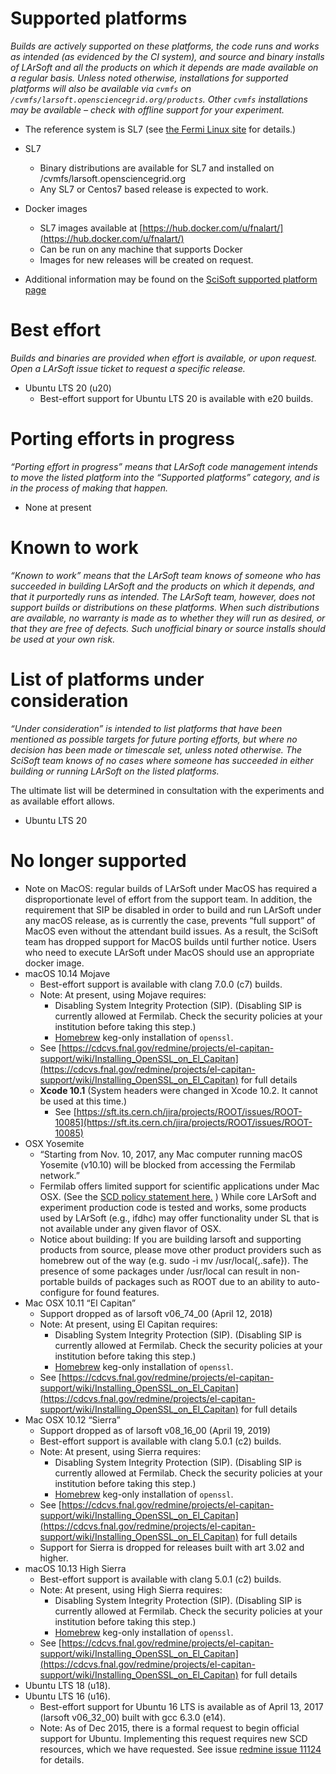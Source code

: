 Supported platforms
============================================

*Builds are actively supported on these platforms, the code runs and works as intended (as evidenced by the CI system), and source and binary installs of LArSoft and all the products on which it depends are made available on a regular basis. Unless noted otherwise, installations for supported platforms will also be available via `cvmfs` on `/cvmfs/larsoft.opensciencegrid.org/products`. Other `cvmfs` installations may be available – check with offline support for your experiment.*

-   The reference system is SL7 (see [the Fermi Linux site](http://www.scientificlinux.org/at-fermilab/) for details.)

-   SL7
    -   Binary distributions are available for SL7 and installed on /cvmfs/larsoft.opensciencegrid.org
    -   Any SL7 or Centos7 based release is expected to work.

-   Docker images
    -   SL7 images available at [https://hub.docker.com/u/fnalart/](https://hub.docker.com/u/fnalart/)
    -   Can be run on any machine that supports Docker
    -   Images for new releases will be created on request.

-   Additional information may be found on the [SciSoft supported platform page](https://cdcvs.fnal.gov/redmine/projects/cet-is/wiki/Supported_platforms)

Best effort
============================

*Builds and binaries are provided when effort is available, or upon request. Open a LArSoft issue ticket to request a specific release.*

-   Ubuntu LTS 20 (u20)
    -   Best-effort support for Ubuntu LTS 20 is available with e20 builds.

Porting efforts in progress
============================================================

*“Porting effort in progress” means that LArSoft code management intends to move the listed platform into the “Supported platforms” category, and is in the process of making that happen.*

-   None at present

Known to work
================================

*“Known to work” means that the LArSoft team knows of someone who has succeeded in building LArSoft and the products on which it depends, and that it purportedly runs as intended. The LArSoft team, however, does not support builds or distributions on these platforms. When such distributions are available, no warranty is made as to whether they will run as desired, or that they are free of defects. Such unofficial binary or source installs should be used at your own risk.*

List of platforms under consideration
================================================================================

*“Under consideration” is intended to list platforms that have been mentioned as possible targets for future porting efforts, but where no decision has been made or timescale set, unless noted otherwise. The SciSoft team knows of no cases where someone has succeeded in either building or running LArSoft on the listed platforms.*

The ultimate list will be determined in consultation with the experiments and as available effort allows.

-   Ubuntu LTS 20

No longer supported
============================================

-   Note on MacOS: regular builds of LArSoft under MacOS has required a disproportionate level of effort from the support team. In addition, the requirement that SIP be disabled in order to build and run LArSoft under any macOS release, as is currently the case, prevents “full support” of MacOS even without the attendant build issues. As a result, the SciSoft team has dropped support for MacOS builds until further notice. Users who need to execute LArSoft under MacOS should use an appropriate docker image.
-   macOS 10.14 Mojave
    -   Best-effort support is available with clang 7.0.0 (c7) builds.
    -   Note: At present, using Mojave requires:
        -   Disabling System Integrity Protection (SIP). (Disabling SIP is currently allowed at Fermilab. Check the security policies at your institution before taking this step.)
        -   [Homebrew](https://cdcvs.fnal.gov/redmine/projects/cet-is/wiki/Homebrew_keg_only_install_of_openssl) keg-only installation of `openssl`.
    -   See [https://cdcvs.fnal.gov/redmine/projects/el-capitan-support/wiki/Installing_OpenSSL_on_El_Capitan](https://cdcvs.fnal.gov/redmine/projects/el-capitan-support/wiki/Installing_OpenSSL_on_El_Capitan) for full details
    -   **Xcode 10.1** (System headers were changed in Xcode 10.2. It cannot be used at this time.)
        -   See [https://sft.its.cern.ch/jira/projects/ROOT/issues/ROOT-10085](https://sft.its.cern.ch/jira/projects/ROOT/issues/ROOT-10085)
-   OSX Yosemite
    -   “Starting from Nov. 10, 2017, any Mac computer running macOS Yosemite (v10.10) will be blocked from accessing the Fermilab network.”
    -   Fermilab offers limited support for scientific applications under Mac OSX. (See the [SCD policy statement here.](https://cd-docdb.fnal.gov:440/cgi-bin/ShowDocument?docid=5326) ) While core LArSoft and experiment production code is tested and works, some products used by LArSoft (e.g., ifdhc) may offer functionality under SL that is not available under any given flavor of OSX.
    -   Notice about building: If you are building larsoft and supporting products from source, please move other product providers such as homebrew out of the way (e.g. sudo -i mv /usr/local{,.safe}). The presence of some packages under /usr/local can result in non-portable builds of packages such as ROOT due to an ability to auto-configure for found features.
-   Mac OSX 10.11 “El Capitan”
    -   Support dropped as of larsoft v06_74_00 (April 12, 2018)
    -   Note: At present, using El Capitan requires:
        -   Disabling System Integrity Protection (SIP). (Disabling SIP is currently allowed at Fermilab. Check the security policies at your institution before taking this step.)
        -   [Homebrew](https://cdcvs.fnal.gov/redmine/projects/cet-is/wiki/Homebrew_keg_only_install_of_openssl) keg-only installation of `openssl`.
    -   See [https://cdcvs.fnal.gov/redmine/projects/el-capitan-support/wiki/Installing_OpenSSL_on_El_Capitan](https://cdcvs.fnal.gov/redmine/projects/el-capitan-support/wiki/Installing_OpenSSL_on_El_Capitan) for full details
-   Mac OSX 10.12 “Sierra”
    -   Support dropped as of larsoft v08_16_00 (April 19, 2019)
    -   Best-effort support is available with clang 5.0.1 (c2) builds.
    -   Note: At present, using Sierra requires:
        -   Disabling System Integrity Protection (SIP). (Disabling SIP is currently allowed at Fermilab. Check the security policies at your institution before taking this step.)
        -   [Homebrew](https://cdcvs.fnal.gov/redmine/projects/cet-is/wiki/Homebrew_keg_only_install_of_openssl) keg-only installation of `openssl`.
    -   See [https://cdcvs.fnal.gov/redmine/projects/el-capitan-support/wiki/Installing_OpenSSL_on_El_Capitan](https://cdcvs.fnal.gov/redmine/projects/el-capitan-support/wiki/Installing_OpenSSL_on_El_Capitan) for full details
    -   Support for Sierra is dropped for releases built with art 3.02 and higher.
-   macOS 10.13 High Sierra
    -   Best-effort support is available with clang 5.0.1 (c2) builds.
    -   Note: At present, using High Sierra requires:
        -   Disabling System Integrity Protection (SIP). (Disabling SIP is currently allowed at Fermilab. Check the security policies at your institution before taking this step.)
        -   [Homebrew](https://cdcvs.fnal.gov/redmine/projects/cet-is/wiki/Homebrew_keg_only_install_of_openssl) keg-only installation of `openssl`.
    -   See [https://cdcvs.fnal.gov/redmine/projects/el-capitan-support/wiki/Installing_OpenSSL_on_El_Capitan](https://cdcvs.fnal.gov/redmine/projects/el-capitan-support/wiki/Installing_OpenSSL_on_El_Capitan) for full details
-   Ubuntu LTS 18 (u18).
-   Ubuntu LTS 16 (u16).
    -   Best-effort support for Ubuntu 16 LTS is available as of April 13, 2017 (larsoft v06_32_00) built with gcc 6.3.0 (e14).
    -   Note: As of Dec 2015, there is a formal request to begin official support for Ubuntu. Implementing this request requires new SCD resources, which we have requested. See issue [redmine issue 11124](https://cdcvs.fnal.gov/redmine/issues/11124) for details.
